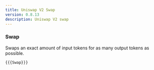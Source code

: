 ```yaml
---
title: Uniswap V2 Swap
version: 0.8.13
description: Uniswap V2 swap
---
```


### Swap

Swaps an exact amount of input tokens for as many output tokens as possible.

```solidity
{{{Swap}}}
```
